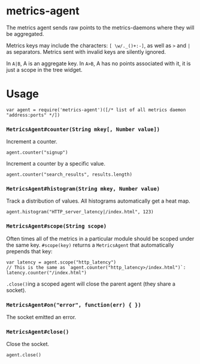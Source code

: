 # metrics-agent

The metrics agent sends raw points to the metrics-daemons where they will
be aggregated.

Metrics keys may include the characters: `[ \w/._()+:-]`, as well as `>`
and `|` as separators. Metrics sent with invalid keys are silently ignored.

In `A|B`, A is an aggregate key.
In `A>B`, A has no points associated with it, it is just a scope in the tree widget.

# Usage

    var agent = require('metrics-agent')([/* list of all metrics daemon "address:ports" */])

### `MetricsAgent#counter(String mkey[, Number value])`

Increment a counter.

    agent.counter("signup")

Increment a counter by a specific value.

    agent.counter("search_results", results.length)

### `MetricsAgent#histogram(String mkey, Number value)`

Track a distribution of values.
All histograms automatically get a heat map.

    agent.histogram("HTTP_server_latency|/index.html", 123)

### `MetricsAgent#scope(String scope)`

Often times all of the metrics in a particular module should be scoped under
the same key. `#scope(key)` returns a `MetricsAgent` that automatically prepends
that key:

    var latency = agent.scope("http_latency")
    // This is the same as `agent.counter("http_latency>/index.html")`:
    latency.counter("/index.html")

`.close()`ing a scoped agent will close the parent agent (they share a socket).

### `MetricsAgent#on("error", function(err) { })`

The socket emitted an error.

### `MetricsAgent#close()`

Close the socket.

    agent.close()

